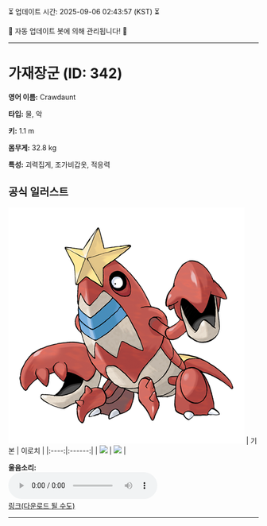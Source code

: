 
⏳ 업데이트 시간: 2025-09-06 02:43:57 (KST) ⏳

🤖 자동 업데이트 봇에 의해 관리됩니다! 🤖

---

# 가재장군 (ID: 342)
**영어 이름:** Crawdaunt

**타입:** 물, 악

**키:** 1.1 m

**몸무게:** 32.8 kg

**특성:** 괴력집게, 조가비갑옷, 적응력

## 공식 일러스트
![](https://raw.githubusercontent.com/PokeAPI/sprites/master/sprites/pokemon/other/official-artwork/342.png)
| 기본 | 이로치 |
|:----:|:------:|
| <img src="http://play.pokemonshowdown.com/sprites/ani/crawdaunt.gif" width="200"> | <img src="http://play.pokemonshowdown.com/sprites/ani-shiny/crawdaunt.gif" width="200"> |

**울음소리:**<br><audio controls src="https://raw.githubusercontent.com/PokeAPI/cries/main/cries/pokemon/latest/342.ogg"></audio><br> [링크(다운로드 될 수도)](https://raw.githubusercontent.com/PokeAPI/cries/main/cries/pokemon/latest/342.ogg)


---
